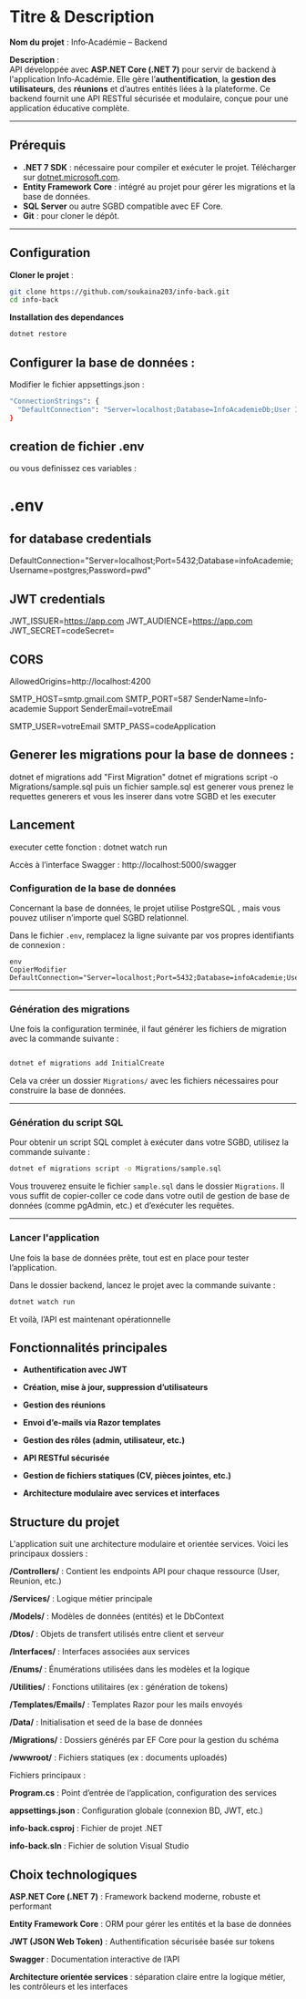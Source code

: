 # Titre & Description

**Nom du projet** : Info‑Académie – Backend

**Description** :  
API développée avec **ASP.NET Core (.NET 7)** pour servir de backend à l'application Info‑Académie. Elle gère l’**authentification**, la **gestion des utilisateurs**, des **réunions** et d’autres entités liées à la plateforme. Ce backend fournit une API RESTful sécurisée et modulaire, conçue pour une application éducative complète.

---

## Prérequis

- **.NET 7 SDK** : nécessaire pour compiler et exécuter le projet. Télécharger sur [dotnet.microsoft.com](https://dotnet.microsoft.com/).
- **Entity Framework Core** : intégré au projet pour gérer les migrations et la base de données.
- **SQL Server** ou autre SGBD compatible avec EF Core.
- **Git** : pour cloner le dépôt.

---

## Configuration

**Cloner le projet** :
```bash
git clone https://github.com/soukaina203/info-back.git
cd info-back
```
**Installation des dependances**
```bash
dotnet restore
```
## Configurer la base de données :
Modifier le fichier appsettings.json :
```bash
"ConnectionStrings": {
  "DefaultConnection": "Server=localhost;Database=InfoAcademieDb;User Id=sa;Password=YourPassword;"
}
```
## creation de fichier .env 
ou vous definissez ces variables : 
# .env

## for database credentials
DefaultConnection="Server=localhost;Port=5432;Database=infoAcademie;Username=postgres;Password=pwd"

## JWT credentials

JWT_ISSUER=https://app.com
JWT_AUDIENCE=https://app.com
JWT_SECRET=codeSecret=

## CORS
AllowedOrigins=http://localhost:4200


SMTP_HOST=smtp.gmail.com
SMTP_PORT=587
SenderName=Info-academie Support
SenderEmail=votreEmail

SMTP_USER=votreEmail
SMTP_PASS=codeApplication


## Generer les migrations pour la base de donnees : 
dotnet ef migrations add "First Migration"
dotnet ef migrations script -o Migrations/sample.sql
puis un fichier sample.sql est generer vous prenez le requettes generers et vous les inserer dans votre SGBD et les executer

## Lancement 
executer cette fonction : 
dotnet watch run

Accès à l’interface Swagger :
http://localhost:5000/swagger

### Configuration de la base de données

Concernant la base de données, le projet utilise PostgreSQL , mais  vous pouvez utiliser n’importe quel SGBD relationnel.

Dans le fichier `.env`, remplacez la ligne suivante par vos propres identifiants de connexion :

```
env
CopierModifier
DefaultConnection="Server=localhost;Port=5432;Database=infoAcademie;Username=postgres;Password=maRaNV"

```

---

### Génération des migrations

Une fois la configuration terminée, il faut générer les fichiers de migration avec la commande suivante :

```bash

dotnet ef migrations add InitialCreate
```

Cela va créer un dossier `Migrations/` avec les fichiers nécessaires pour construire la base de données.

---

### Génération du script SQL

Pour obtenir un script SQL complet à exécuter dans votre SGBD, utilisez la commande suivante :

```bash
dotnet ef migrations script -o Migrations/sample.sql
```

Vous trouverez ensuite le fichier `sample.sql` dans le dossier `Migrations`. Il vous suffit de copier-coller ce code dans votre outil de gestion de base de données (comme pgAdmin, etc.) et d’exécuter les requêtes.

---

### Lancer l'application

Une fois la base de données prête, tout est en place pour tester l’application.

Dans le dossier backend, lancez le projet avec la commande suivante :

```bash
dotnet watch run
```

Et voilà, l’API est maintenant opérationnelle

## Fonctionnalités principales
- **Authentification avec JWT**

- **Création, mise à jour, suppression d’utilisateurs**

- **Gestion des réunions**

- **Envoi d’e-mails via Razor templates**

- **Gestion des rôles (admin, utilisateur, etc.)**

- **API RESTful sécurisée**

- **Gestion de fichiers statiques (CV, pièces jointes, etc.)**

- **Architecture modulaire avec services et interfaces**

## Structure du projet

L'application suit une architecture modulaire et orientée services. Voici les principaux dossiers :

**/Controllers/** : Contient les endpoints API pour chaque ressource (User, Reunion, etc.)

**/Services/** : Logique métier principale

**/Models/** : Modèles de données (entités) et le DbContext

**/Dtos/** : Objets de transfert utilisés entre client et serveur

**/Interfaces/** : Interfaces associées aux services

**/Enums/** : Énumérations utilisées dans les modèles et la logique

**/Utilities/** : Fonctions utilitaires (ex : génération de tokens)

**/Templates/Emails/** : Templates Razor pour les mails envoyés

**/Data/** : Initialisation et seed de la base de données

**/Migrations/** : Dossiers générés par EF Core pour la gestion du schéma

**/wwwroot/** : Fichiers statiques (ex : documents uploadés)

Fichiers principaux :

**Program.cs** : Point d’entrée de l’application, configuration des services

**appsettings.json** : Configuration globale (connexion BD, JWT, etc.)

**info-back.csproj** : Fichier de projet .NET

**info-back.sln** : Fichier de solution Visual Studio

## Choix technologiques
**ASP.NET Core (.NET 7)** : Framework backend moderne, robuste et performant

**Entity Framework Core** : ORM pour gérer les entités et la base de données

**JWT (JSON Web Token)** : Authentification sécurisée basée sur tokens

**Swagger** : Documentation interactive de l’API

**Architecture orientée services** : séparation claire entre la logique métier, les contrôleurs et les interfaces


